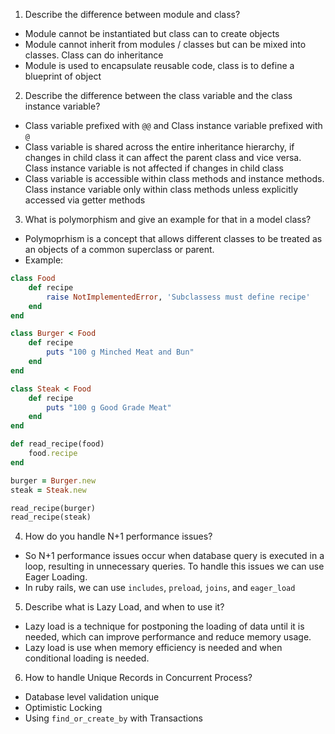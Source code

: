 1. Describe the difference between module and class?

- Module cannot be instantiated but class can to create objects
- Module cannot inherit from modules / classes but can be mixed into classes. Class can do inheritance
- Module is used to encapsulate reusable code, class is to define a blueprint of object

2. Describe the difference between the class variable and the class instance variable?

- Class variable prefixed with `@@` and Class instance variable prefixed with `@`
- Class variable is shared across the entire inheritance hierarchy, if changes in child class it can affect the parent class and vice versa. Class instance variable is not affected if changes in child class
- Class variable is accessible within class methods and instance methods. Class instance variable only within class methods unless explicitly accessed via getter methods

3. What is polymorphism and give an example for that in a model class?

- Polymoprhism is a concept that allows different classes to be treated as an objects of a common superclass or parent.
- Example:

```ruby
class Food
    def recipe
        raise NotImplementedError, 'Subclassess must define recipe'
    end
end

class Burger < Food
    def recipe
        puts "100 g Minched Meat and Bun"
    end
end

class Steak < Food
    def recipe
        puts "100 g Good Grade Meat"
    end
end

def read_recipe(food)
    food.recipe
end

burger = Burger.new
steak = Steak.new

read_recipe(burger)
read_recipe(steak)
```

4. How do you handle N+1 performance issues?

- So N+1 performance issues occur when database query is executed in a loop, resulting in unnecessary queries. To handle this issues we can use Eager Loading.
- In ruby rails, we can use `includes`, `preload`, `joins`, and `eager_load`

5. Describe what is Lazy Load, and when to use it?

- Lazy load is a technique for postponing the loading of data until it is needed, which can improve performance and reduce memory usage.
- Lazy load is use when memory efficiency is needed and when conditional loading is needed.

6. How to handle Unique Records in Concurrent Process?

- Database level validation unique
- Optimistic Locking
- Using `find_or_create_by` with Transactions
